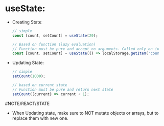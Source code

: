 # useState:
- Creating State:
	```jsx
	// simple
	const [count, setCount] = useState(20);

	// Based on function (lazy evaluation)
	// Function must be pure and accept no arguments. Called only on initial render.
	const [count, setCount] = useState(() => localStorage.getItem('count'));
	```
- Updating State:
	```jsx
	// simple
	setCount(1000);

	// based on current state
	// Function must be pure and return next state
	setCount((current) => current + 1);
	```

#NOTE/REACT/STATE
- When Updating state, make sure to NOT mutate objects or arrays, but to replace them with new one.
